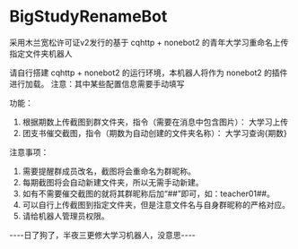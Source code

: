 # BigStudyRenameBot
采用木兰宽松许可证v2发行的基于 cqhttp + nonebot2 的青年大学习重命名上传指定文件夹机器人

请自行搭建 cqhttp + nonebot2 的运行环境，本机器人将作为 nonebot2 的插件进行加载。
注意：其中某些配置信息需要手动填写

功能：

1.  根据期数上传截图到群文件夹，指令（需要在消息中包含图片）：
      大学习上传
2.  团支书催交截图，指令（期数为自动创建的文件夹名称）：
      大学习查询{期数}

注意事项：

1.  需要提醒群成员改名，截图将会重命名为群昵称。
2.  每期截图将会自动新建文件夹，所以无需手动新建。
3.  如有不需要催交截图的就将其群昵称后加“##”即可，如：teacher01##。
4.  可以自行上传截图到指定文件夹，但是注意文件名与自身群昵称的严格对应。
5.  请给机器人管理员权限。

----日了狗了，半夜三更修大学习机器人，没意思----

